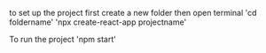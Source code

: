to set up the project first create a new folder then open terminal 
'cd foldername'
'npx create-react-app projectname'

To run the project 'npm start'